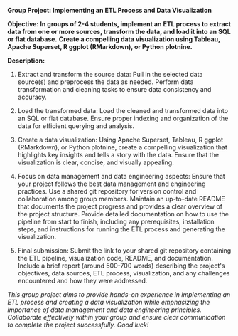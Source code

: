 **Group Project: Implementing an ETL Process and Data Visualization**

**Objective: In groups of 2-4 students, implement an ETL process to extract data from one or more sources, transform the data, and load it into an SQL or flat database.** 
**Create a compelling data visualization using Tableau, Apache Superset, R ggplot (RMarkdown), or Python plotnine.**

**Description:**

1. Extract and transform the source data:
    Pull in the selected data source(s) and preprocess the data as needed.
    Perform data transformation and cleaning tasks to ensure data consistency and accuracy.
   
3. Load the transformed data:
    Load the cleaned and transformed data into an SQL or flat database.
    Ensure proper indexing and organization of the data for efficient querying and analysis.
   
5. Create a data visualization:
    Using Apache Superset, Tableau, R ggplot (RMarkdown), or Python plotnine, create a compelling visualization that highlights key insights and tells a story with the data.
    Ensure that the visualization is clear, concise, and visually appealing.
   
7. Focus on data management and data engineering aspects:
    Ensure that your project follows the best data management and engineering practices.
    Use a shared git repository for version control and collaboration among group members.
    Maintain an up-to-date README that documents the project progress and provides a clear overview of the project structure.
    Provide detailed documentation on how to use the pipeline from start to finish, including any prerequisites, installation steps, and instructions for running the ETL process and generating the visualization.
   
9. Final submission:
    Submit the link to your shared git repository containing the ETL pipeline, visualization code, README, and documentation.
    Include a brief report (around 500-700 words) describing the project's objectives, data sources, ETL process, visualization, and any challenges encountered and how they were addressed. 

*This group project aims to provide hands-on experience in implementing an ETL process and creating a data visualization while emphasizing the importance of data management and data engineering principles. Collaborate effectively within your group and ensure clear communication to complete the project successfully. Good luck!* 
